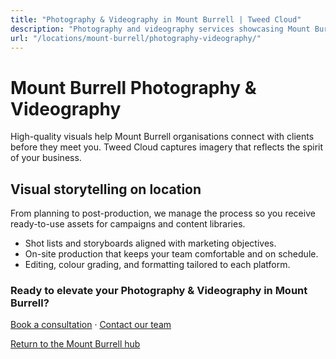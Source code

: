 ```yaml
---
title: "Photography & Videography in Mount Burrell | Tweed Cloud"
description: "Photography and videography services showcasing Mount Burrell teams, products, and places."
url: "/locations/mount-burrell/photography-videography/"
---
```


# Mount Burrell Photography & Videography

High-quality visuals help Mount Burrell organisations connect with clients before they meet you. Tweed Cloud captures imagery that reflects the spirit of your business.

## Visual storytelling on location

From planning to post-production, we manage the process so you receive ready-to-use assets for campaigns and content libraries.

- Shot lists and storyboards aligned with marketing objectives.
- On-site production that keeps your team comfortable and on schedule.
- Editing, colour grading, and formatting tailored to each platform.

### Ready to elevate your Photography & Videography in Mount Burrell?

[Book a consultation](/consultation/) · [Contact our team](/contact/)

[Return to the Mount Burrell hub](/locations/mount-burrell/)
